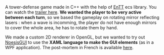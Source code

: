 A tower-defense game made in C++ with the help of [EnTT](https://github.com/skypjack/entt) ecs library. You can watch the [trailer here](https://vimeo.com/385595523).  **We wanted the player to be very active between each turn**, so we based the gameplay on rotating mirror reflecting lasers : when a wave is incomming, the player do not have enough mirrors to cover the whole area, he has to rotate them by hand.

We made a custom 2D renderer in OpenGL, but we wanted to try out [NoesisGUI](https://www.noesisengine.com/) to use the **XAML language to make the GUI elements** (as in a WPF application). The post-mortem in French is available [here](https://github.com/guillaume-haerinck/imac-tower-defense/blob/master/doc/rapport.md).
